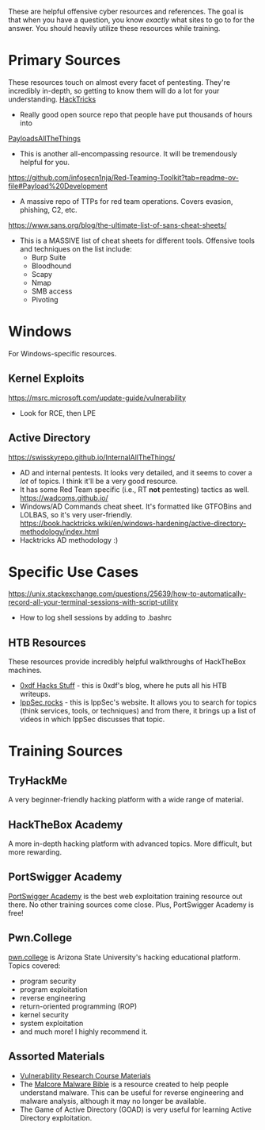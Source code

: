 These are helpful offensive cyber resources and references. The goal is that when you have a question, you know *exactly* what sites to go to for the answer. You should heavily utilize these resources while training. 

# Primary Sources
These resources touch on almost every facet of pentesting. They're incredibly in-depth, so getting to know them will do a lot for your understanding. 
[HackTricks](https://book.hacktricks.xyz/)
- Really good open source repo that people have put thousands of hours into

[PayloadsAllTheThings](https://swisskyrepo.github.io/PayloadsAllTheThings/)
- This is another all-encompassing resource. It will be tremendously helpful for you. 

https://github.com/infosecn1nja/Red-Teaming-Toolkit?tab=readme-ov-file#Payload%20Development
- A massive repo of TTPs for red team operations. Covers evasion, phishing, C2, etc.

https://www.sans.org/blog/the-ultimate-list-of-sans-cheat-sheets/
- This is a MASSIVE list of cheat sheets for different tools. Offensive tools and techniques on the list include:
	- Burp Suite
	- Bloodhound
	- Scapy
	- Nmap
	- SMB access
	- Pivoting
# Windows
For Windows-specific resources.
## Kernel Exploits
https://msrc.microsoft.com/update-guide/vulnerability
- Look for RCE, then LPE
## Active Directory
https://swisskyrepo.github.io/InternalAllTheThings/
- AD and internal pentests. It looks very detailed, and it seems to cover a *lot* of topics. I think it'll be a very good resource.
- It has some Red Team specific (i.e., RT **not** pentesting) tactics as well. 
https://wadcoms.github.io/
- Windows/AD Commands cheat sheet. It's formatted like GTFOBins and LOLBAS, so it's very user-friendly. 
https://book.hacktricks.wiki/en/windows-hardening/active-directory-methodology/index.html
- Hacktricks AD methodology :)
# Specific Use Cases
https://unix.stackexchange.com/questions/25639/how-to-automatically-record-all-your-terminal-sessions-with-script-utility
- How to log shell sessions by adding to .bashrc
## HTB Resources
These resources provide incredibly helpful walkthroughs of HackTheBox machines. 
- [0xdf Hacks Stuff](https://0xdf.gitlab.io/) - this is 0xdf's blog, where he puts all his HTB writeups. 
- [IppSec.rocks](https://ippsec.rocks/#) - this is IppSec's website. It allows you to search for topics (think services, tools, or techniques) and from there, it brings up a list of videos in which IppSec discusses that topic.
# Training Sources
## TryHackMe
A very beginner-friendly hacking platform with a wide range of material.
## HackTheBox Academy
A more in-depth hacking platform with advanced topics. More difficult, but more rewarding. 
## PortSwigger Academy
[PortSwigger Academy](https://portswigger.net/web-security/learning-paths) is the best web exploitation training resource out there. No other training sources come close. Plus, PortSwigger Academy is free!
## Pwn.College
[pwn.college](https://pwn.college) is Arizona State University's hacking educational platform. Topics covered: 
- program security 
- program exploitation
- reverse engineering
- return-oriented programming (ROP)
- kernel security
- system exploitation
- and much more! I highly recommend it. 
## Assorted Materials
- [Vulnerability Research Course Materials](https://github.com/tj-oconnor/undergrad-vr)
- The [Malcore Malware Bible](https://bible.malcore.io) is a resource created to help people understand malware. This can be useful for reverse engineering and malware analysis, although it may no longer be available.
- The Game of Active Directory (GOAD) is very useful for learning Active Directory exploitation. 